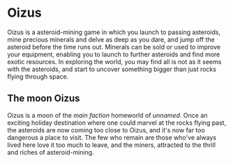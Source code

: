 # Oizus

Oizus is a asteroid-mining game in which you launch to passing asteroids, mine precious minerals and delve as deep as you dare, and jump off the asteroid before the time runs out. Minerals can be sold or used to improve your equipment, enabling you to launch to further asteroids and find more exotic resources. In exploring the world, you may find all is not as it seems with the asteroids, and start to uncover something bigger than just rocks flying through space.

## The moon Oizus

Oizus is a moon of the *main faction* homeworld of *unnamed*. Once an exciting holiday destination where one could marvel at the rocks flying past, the asteroids are now coming too close to Oizus, and it's now far too dangerous a place to visit. The few who remain are those who've always lived here love it too much to leave, and the miners, attracted to the thrill and riches of asteroid-mining.

